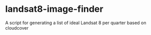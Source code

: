 # landsat8-image-finder
A script for generating a list of ideal Landsat 8 per quarter based on cloudcover
